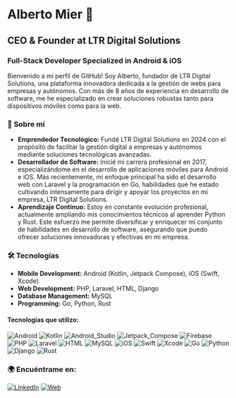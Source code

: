 # Alberto Mier 👋

## CEO & Founder at LTR Digital Solutions

### Full-Stack Developer Specialized in Android & iOS

Bienvenido a mi perfil de GitHub! Soy Alberto, fundador de LTR Digital Solutions, una plataforma innovadora dedicada a la gestión de webs para empresas y autónomos. Con más de 8 años de experiencia en desarrollo de software, me he especializado en crear soluciones robustas tanto para dispositivos móviles como para la web.

### 🚀 Sobre mí

- **Emprendedor Tecnológico:** Fundé LTR Digital Solutions en 2024 con el propósito de facilitar la gestión digital a empresas y autónomos mediante soluciones tecnológicas avanzadas.
- **Desarrollador de Software:** Inicié mi carrera profesional en 2017, especializándome en el desarrollo de aplicaciones móviles para Android e iOS. Más recientemente, mi enfoque principal ha sido el desarrollo web con Laravel y la programación en Go, habilidades que he estado cultivando intensamente para dirigir y apoyar los proyectos en mi empresa, LTR Digital Solutions.
- **Aprendizaje Continuo:** Estoy en constante evolución profesional, actualmente ampliando mis conocimientos técnicos al aprender Python y Rust. Este esfuerzo me permite diversificar y enriquecer mi conjunto de habilidades en desarrollo de software, asegurando que puedo ofrecer soluciones innovadoras y efectivas en mi empresa.

### 🛠️ Tecnologías

- **Mobile Development:** Android (Kotlin, Jetpack Compose), iOS (Swift, Xcode)
- **Web Development:** PHP, Laravel, HTML, Django
- **Database Management:** MySQL
- **Programming:** Go, Python, Rust

#### Tecnologías que utilizo:
![Android](https://img.shields.io/badge/Android-3DDC84?style=for-the-badge&logo=android&logoColor=white&labelColor=101010)
![Kotlin](https://img.shields.io/badge/Kotlin-B125EA?style=for-the-badge&logo=kotlin&logoColor=white&labelColor=101010)
![Android_Studio](https://img.shields.io/badge/Android_Studio-3DDC84?style=for-the-badge&logo=android-studio&logoColor=white&labelColor=101010)
![Jetpack_Compose](https://img.shields.io/badge/Jetpack_Compose-669C34?style=for-the-badge&logo=jetpack-compose&logoColor=white&labelColor=101010)
![Firebase](https://img.shields.io/badge/Firebase-FFCA28?style=for-the-badge&logo=firebase&logoColor=white&labelColor=101010)
![PHP](https://img.shields.io/badge/PHP-AEB2D5?style=for-the-badge&logo=php&logoColor=white&labelColor=101010)
![Laravel](https://img.shields.io/badge/Laravel-FB503B?style=for-the-badge&logo=laravel&logoColor=white&labelColor=101010)
![HTML](https://img.shields.io/badge/HTML-E34C26?style=for-the-badge&logo=html5&logoColor=white&labelColor=101010)
![MySQL](https://img.shields.io/badge/MySQL-00758F?style=for-the-badge&logo=mysql&logoColor=white&labelColor=101010)
![iOS](https://img.shields.io/badge/iOS-999999?style=for-the-badge&logo=apple&logoColor=white&labelColor=101010)
![Swift](https://img.shields.io/badge/Swift-FA7343?style=for-the-badge&logo=swift&logoColor=white&labelColor=101010)
![Xcode](https://img.shields.io/badge/Xcode-1575F9?style=for-the-badge&logo=xcode&logoColor=white&labelColor=101010)
![Go](https://img.shields.io/badge/Go-00ADD8?style=for-the-badge&logo=go&logoColor=white&labelColor=101010)
![Python](https://img.shields.io/badge/Python-FFDE57?style=for-the-badge&logo=python&logoColor=white&labelColor=101010)
![Django](https://img.shields.io/badge/Django-092E20?style=for-the-badge&logo=django&logoColor=white&labelColor=101010)
![Rust](https://img.shields.io/badge/Rust-B7410E?style=for-the-badge&logo=rust&logoColor=white&labelColor=101010)

### 🌍 Encuéntrame en:

[![LinkedIn](https://img.shields.io/badge/LinkedIn-Alberto_Mier_Fernandez-0077B5?style=for-the-badge&logo=linkedin&logoColor=white&labelColor=101010)](https://www.linkedin.com/in/Alberto-Mier-Fernandez)
[![Web](https://img.shields.io/badge/Web-albertomier.com-14a1f0?style=for-the-badge&logo=dev.to&logoColor=white&labelColor=101010)](https://www.albertomier.com)
